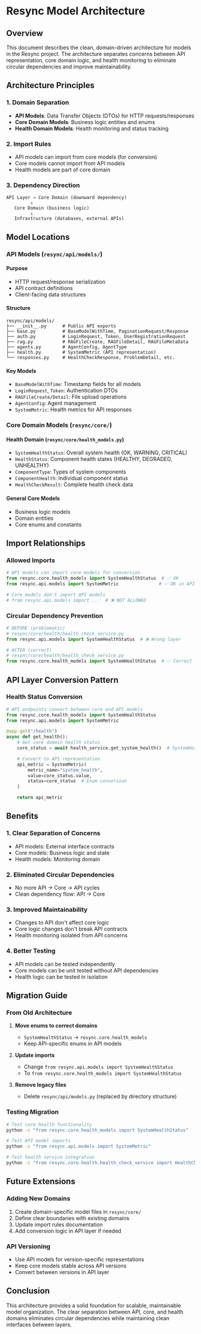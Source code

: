 # Resync Model Architecture

## Overview

This document describes the clean, domain-driven architecture for models in the Resync project. The architecture separates concerns between API representation, core domain logic, and health monitoring to eliminate circular dependencies and improve maintainability.

## Architecture Principles

### 1. Domain Separation
- **API Models**: Data Transfer Objects (DTOs) for HTTP requests/responses
- **Core Domain Models**: Business logic entities and enums
- **Health Domain Models**: Health monitoring and status tracking

### 2. Import Rules
- API models can import from core models (for conversion)
- Core models cannot import from API models
- Health models are part of core domain

### 3. Dependency Direction
```
API Layer → Core Domain (downward dependency)
         ↓
   Core Domain (business logic)
         ↓
   Infrastructure (databases, external APIs)
```

## Model Locations

### API Models (`resync/api/models/`)

#### Purpose
- HTTP request/response serialization
- API contract definitions
- Client-facing data structures

#### Structure
```
resync/api/models/
├── __init__.py      # Public API exports
├── base.py          # BaseModelWithTime, PaginationRequest/Response
├── auth.py          # LoginRequest, Token, UserRegistrationRequest
├── rag.py           # RAGFileCreate, RAGFileDetail, RAGFileMetaData
├── agents.py        # AgentConfig, AgentType
├── health.py        # SystemMetric (API representation)
└── responses.py     # HealthCheckResponse, ProblemDetail, etc.
```

#### Key Models
- `BaseModelWithTime`: Timestamp fields for all models
- `LoginRequest`, `Token`: Authentication DTOs
- `RAGFileCreate/Detail`: File upload operations
- `AgentConfig`: Agent management
- `SystemMetric`: Health metrics for API responses

### Core Domain Models (`resync/core/`)

#### Health Domain (`resync/core/health_models.py`)
- `SystemHealthStatus`: Overall system health (OK, WARNING, CRITICAL)
- `HealthStatus`: Component health states (HEALTHY, DEGRADED, UNHEALTHY)
- `ComponentType`: Types of system components
- `ComponentHealth`: Individual component status
- `HealthCheckResult`: Complete health check data

#### General Core Models
- Business logic models
- Domain entities
- Core enums and constants

## Import Relationships

### Allowed Imports
```python
# API models can import core models for conversion
from resync.core.health_models import SystemHealthStatus  # ✅ OK
from resync.api.models import SystemMetric               # ✅ OK in API layer

# Core models don't import API models
# from resync.api.models import ...  # ❌ NOT ALLOWED
```

### Circular Dependency Prevention
```python
# BEFORE (problematic)
# resync/core/health/health_check_service.py
from resync.api.models import SystemHealthStatus  # ❌ Wrong layer

# AFTER (correct)
# resync/core/health/health_check_service.py
from resync.core.health_models import SystemHealthStatus  # ✅ Correct layer
```

## API Layer Conversion Pattern

### Health Status Conversion
```python
# API endpoints convert between core and API models
from resync.core.health_models import SystemHealthStatus
from resync.api.models import SystemMetric

@app.get("/health")
async def get_health():
    # Get core domain health status
    core_status = await health_service.get_system_health()  # SystemHealthStatus

    # Convert to API representation
    api_metric = SystemMetric(
        metric_name="system_health",
        value=core_status.value,
        status=core_status  # Enum conversion
    )

    return api_metric
```

## Benefits

### 1. Clear Separation of Concerns
- API models: External interface contracts
- Core models: Business logic and state
- Health models: Monitoring domain

### 2. Eliminated Circular Dependencies
- No more API → Core → API cycles
- Clean dependency flow: API → Core

### 3. Improved Maintainability
- Changes to API don't affect core logic
- Core logic changes don't break API contracts
- Health monitoring isolated from API concerns

### 4. Better Testing
- API models can be tested independently
- Core models can be unit tested without API dependencies
- Health logic can be tested in isolation

## Migration Guide

### From Old Architecture
1. **Move enums to correct domains**
   - `SystemHealthStatus` → `resync.core.health_models`
   - Keep API-specific enums in API models

2. **Update imports**
   - Change `from resync.api.models import SystemHealthStatus`
   - To `from resync.core.health_models import SystemHealthStatus`

3. **Remove legacy files**
   - Delete `resync/api/models.py` (replaced by directory structure)

### Testing Migration
```bash
# Test core health functionality
python -c "from resync.core.health_models import SystemHealthStatus"

# Test API model imports
python -c "from resync.api.models import SystemMetric"

# Test health service integration
python -c "from resync.core.health.health_check_service import HealthCheckService"
```

## Future Extensions

### Adding New Domains
1. Create domain-specific model files in `resync/core/`
2. Define clear boundaries with existing domains
3. Update import rules documentation
4. Add conversion logic in API layer if needed

### API Versioning
- Use API models for version-specific representations
- Keep core models stable across API versions
- Convert between versions in API layer

## Conclusion

This architecture provides a solid foundation for scalable, maintainable model organization. The clear separation between API, core, and health domains eliminates circular dependencies while maintaining clean interfaces between layers.






